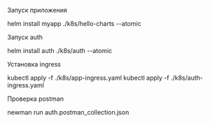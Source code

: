 Запуск приложения


helm install myapp ./k8s/hello-charts --atomic

Запуск auth


helm install auth ./k8s/auth --atomic

Установка ingress


kubectl apply -f ./k8s/app-ingress.yaml
kubectl apply -f ./k8s/auth-ingress.yaml

Проверка postman

newman run auth.postman_collection.json
